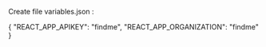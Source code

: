 Create file variables.json :

{
  "REACT_APP_APIKEY": "findme",
  "REACT_APP_ORGANIZATION": "findme"
}
